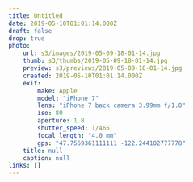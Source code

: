 ```yaml
---
title: Untitled
date: 2019-05-10T01:01:14.000Z
draft: false
drop: true
photo:
    url: s3/images/2019-05-09-18-01-14.jpg
    thumb: s3/thumbs/2019-05-09-18-01-14.jpg
    preview: s3/previews/2019-05-09-18-01-14.jpg
    created: 2019-05-10T01:01:14.000Z
    exif:
        make: Apple
        model: "iPhone 7"
        lens: "iPhone 7 back camera 3.99mm f/1.8"
        iso: 80
        aperture: 1.8
        shutter_speed: 1/465
        focal_length: "4.0 mm"
        gps: "47.7569361111111 -122.244102777778"
    title: null
    caption: null
links: []
---
```

